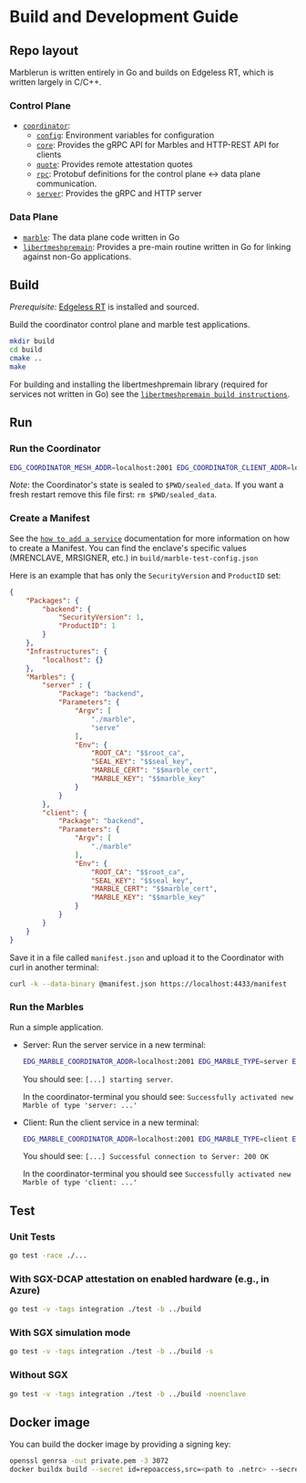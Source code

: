 
# Build and Development Guide

## Repo layout

Marblerun is written entirely in Go and builds on Edgeless RT, which is written largely in C/C++.

### Control Plane

* [`coordinator`](coordinator):
    * [`config`](coordinator/config): Environment variables for configuration
    * [`core`](coordinator/core): Provides the gRPC API for Marbles and HTTP-REST API for clients
    * [`quote`](coordinator/quote): Provides remote attestation quotes
    * [`rpc`](coordinator/rpc): Protobuf definitions for the control plane <-> data plane communication.
    * [`server`](coordinator/server): Provides the gRPC and HTTP server

### Data Plane

* [`marble`](marble): The data plane code written in Go
* [`libertmeshpremain`](libertmeshpremain): Provides a pre-main routine written in Go for linking against non-Go applications.

## Build

*Prerequisite*: [Edgeless RT](https://github.com/edgelesssys/edgelessrt) is installed and sourced.

Build the coordinator control plane and marble test applications.

```bash
mkdir build
cd build
cmake ..
make
```

For building and installing the libertmeshpremain library (required for services not written in Go) see the [`libertmeshpremain build instructions`](libertmeshpremain/README.md).

## Run

### Run the Coordinator

```bash
EDG_COORDINATOR_MESH_ADDR=localhost:2001 EDG_COORDINATOR_CLIENT_ADDR=localhost:4433 EDG_COORDINATOR_DNS_NAMES=localhost EDG_COORDINATOR_SEAL_DIR=$PWD OE_SIMULATION=1 erthost build/coordinator-enclave.signed
```

*Note*: the Coordinator's state is sealed to `$PWD/sealed_data`. If you want a fresh restart remove this file first: `rm $PWD/sealed_data`.

### Create a Manifest

See the [`how to add a service`](TODO) documentation for more information on how to create a Manifest.
You can find the enclave's specific values (MRENCLAVE, MRSIGNER, etc.) in `build/marble-test-config.json`

Here is an example that has only the `SecurityVersion` and `ProductID` set:

```json
{
	"Packages": {
		"backend": {
			"SecurityVersion": 1,
			"ProductID": 1
		}
	},
	"Infrastructures": {
		"localhost": {}
	},
	"Marbles": {
		"server" : {
			"Package": "backend",
			"Parameters": {
				"Argv": [
					"./marble",
					"serve"
				],
				"Env": {
					"ROOT_CA": "$$root_ca",
					"SEAL_KEY": "$$seal_key",
					"MARBLE_CERT": "$$marble_cert",
					"MARBLE_KEY": "$$marble_key"
				}
			}
		},
		"client": {
			"Package": "backend",
			"Parameters": {
				"Argv": [
					"./marble"
				],
				"Env": {
					"ROOT_CA": "$$root_ca",
					"SEAL_KEY": "$$seal_key",
					"MARBLE_CERT": "$$marble_cert",
					"MARBLE_KEY": "$$marble_key"
				}
			}
	    }
	}
}
```

Save it in a file called `manifest.json` and upload it to the Coordinator with curl in another terminal:

```bash
curl -k --data-binary @manifest.json https://localhost:4433/manifest
```

### Run the Marbles

Run a simple application.

* Server:
    Run the server service in a new terminal:

    ```bash
    EDG_MARBLE_COORDINATOR_ADDR=localhost:2001 EDG_MARBLE_TYPE=server EDG_MARBLE_UUID_FILE=$PWD/server_uuid EDG_MARBLE_DNS_NAMES=localhost EDG_TEST_ADDR=localhost:8001 OE_SIMULATION=1 erthost build/marble-test-enclave.signed
    ```

    You should see: `[...] starting server`.

    In the coordinator-terminal you should see: `Successfully activated new Marble of type 'server: ...'`

* Client:
    Run the client service in a new terminal:

    ```bash
    EDG_MARBLE_COORDINATOR_ADDR=localhost:2001 EDG_MARBLE_TYPE=client EDG_MARBLE_UUID_FILE=$PWD/client_uuid EDG_MARBLE_DNS_NAMES=localhost EDG_TEST_ADDR=localhost:8001 OE_SIMULATION=1 erthost build/marble-test-enclave.signed
    ```

    You should see: `[...] Successful connection to Server: 200 OK`

    In the coordinator-terminal you should see `Successfully activated new Marble of type 'client: ...'`

## Test

### Unit Tests

```bash
go test -race ./...
```

### With SGX-DCAP attestation on enabled hardware (e.g., in Azure)

```bash
go test -v -tags integration ./test -b ../build
```

### With SGX simulation mode

```bash
go test -v -tags integration ./test -b ../build -s
```

### Without SGX

```bash
go test -v -tags integration ./test -b ../build -noenclave
```

## Docker image

You can build the docker image by providing a signing key:

```bash
openssl genrsa -out private.pem -3 3072
docker buildx build --secret id=repoaccess,src=<path to .netrc> --secret id=signingkey,src=private.pem --target release --tag ghcr.io/edgelesssys/coordinator .
```

